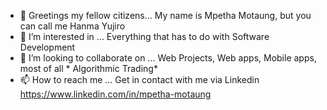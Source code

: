 - 🖖 Greetings my fellow citizens... My name is Mpetha Motaung, but you can call me Hanma Yujiro
- 👀 I’m interested in ... Everything that has to do with Software Development
- 💞️ I’m looking to collaborate on ... Web Projects, Web apps, Mobile apps, most of all * Algorithmic Trading*
- 📫 How to reach me ... Get in contact with me via Linkedin https://www.linkedin.com/in/mpetha-motaung

<!---
mpethamotaung/mpethamotaung is a ✨ special ✨ repository because its `README.md` (this file) appears on your GitHub profile.
You can click the Preview link to take a look at your changes.
--->
